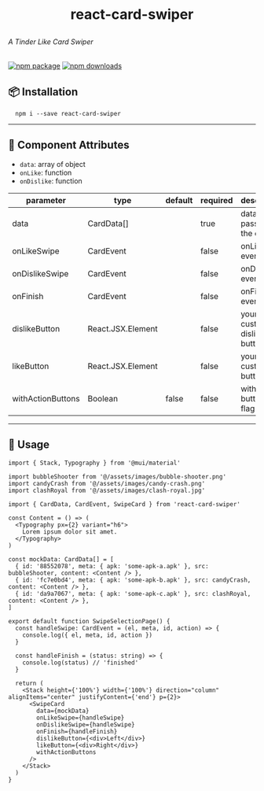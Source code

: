 ## <h1 align="center">react-card-swiper</h1>

## <h6>A Tinder Like Card Swiper</h6>

[![npm package](https://img.shields.io/npm/v/react-card-swiper/latest.svg)](https://www.npmjs.com/package/react-card-swiper)
[![npm downloads](https://img.shields.io/npm/dm/react-card-swiper.svg)](https://www.npmjs.com/package/react-card-swiper)

## 📦 Installation

```shell
  npm i --save react-card-swiper
```

---

## 🔗 Component Attributes

- `data`: array of object
- `onLike`: function
- `onDislike`: function

| parameter         | type              | default | required | description                   |
| ----------------- | ----------------- | ------- | -------- | ----------------------------- |
| data              | CardData[]        |         | true     | data to be passed to the card |
| onLikeSwipe       | CardEvent         |         | false    | onLike event                  |
| onDislikeSwipe    | CardEvent         |         | false    | onDislike event               |
| onFinish          | CardEvent         |         | false    | onFinish event                |
| dislikeButton     | React.JSX.Element |         | false    | your custom dislike button    |
| likeButton        | React.JSX.Element |         | false    | your custom like button       |
| withActionButtons | Boolean           | false   | false    | with action buttons flag      |

---

## 🔨 Usage

```tsx
import { Stack, Typography } from '@mui/material'

import bubbleShooter from '@/assets/images/bubble-shooter.png'
import candyCrash from '@/assets/images/candy-crash.png'
import clashRoyal from '@/assets/images/clash-royal.jpg'

import { CardData, CardEvent, SwipeCard } from 'react-card-swiper'

const Content = () => (
  <Typography px={2} variant="h6">
    Lorem ipsum dolor sit amet.
  </Typography>
)

const mockData: CardData[] = [
  { id: '88552078', meta: { apk: 'some-apk-a.apk' }, src: bubbleShooter, content: <Content /> },
  { id: 'fc7e0bd4', meta: { apk: 'some-apk-b.apk' }, src: candyCrash, content: <Content /> },
  { id: 'da9a7067', meta: { apk: 'some-apk-c.apk' }, src: clashRoyal, content: <Content /> },
]

export default function SwipeSelectionPage() {
  const handleSwipe: CardEvent = (el, meta, id, action) => {
    console.log({ el, meta, id, action })
  }

  const handleFinish = (status: string) => {
    console.log(status) // 'finished'
  }

  return (
    <Stack height={'100%'} width={'100%'} direction="column" alignItems="center" justifyContent={'end'} p={2}>
      <SwipeCard
        data={mockData}
        onLikeSwipe={handleSwipe}
        onDislikeSwipe={handleSwipe}
        onFinish={handleFinish}
        dislikeButton={<div>Left</div>}
        likeButton={<div>Right</div>}
        withActionButtons
      />
    </Stack>
  )
}
```
